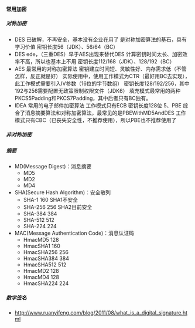 #### 常用加密
##### 对称加密 #####
- DES 已破解，不再安全，基本没有企业在用了
是对称加密算法的基石，具有学习价值 密钥长度56（JDK）、56/64（BC）
- DES ede，（三重DES）早于AES出现来替代DES
计算密钥时间太长、加密效率不高，所以也基本上不用
密钥长度112/168（JDK）、128/192（BC）
- AES 最常用的对称加密算法 密钥建立时间短、灵敏性好、内存需求低（不管怎样，反正就是好）
实际使用中，使用工作模式为CTR（最好用BC去实现），此工作模式需要引入IV参数（16位的字节数组）
密钥长度128/192/256，其中192与256需要配置无政策限制权限文件（JDK6）
填充模式最常用的两种PKCS5Padding和PKCS7Padding，其中后者只有BC独有。
- IDEA 常用的电子邮件加密算法 工作模式只有ECB 密钥长度128位
5、PBE 综合了消息摘要算法和对称加密算法，最常见的是PBEWithMD5AndDES
工作模式只有CBC（已丧失安全性，不推荐使用），所以PBE也不推荐使用了
##### 非对称加密 #####

##### 摘要 #####
- MD(Message Digest)：消息摘要
    - MD5
    - MD2
    - MD4
- SHA(Secure Hash Algorithm)：安全散列
    - SHA-1           160   SHA1不安全
    - SHA-256         256   SHA2目前安全
    - SHA-384         384
    - SHA-512         512
    - SHA-224         224
- MAC(Message Authentication Code)：消息认证码
    - HmacMD5	128
    - HmacSHA1	160
    - HmacSHA256	256
    - HmacSHA384	384
    - HmacSHA512	512
    - HmacMD2	128
    - HmacMD4	128
    - HmacSHA224	224
    
##### 数字签名
- http://www.ruanyifeng.com/blog/2011/08/what_is_a_digital_signature.html